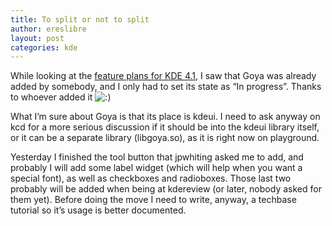 ```yaml
---
title: To split or not to split
author: ereslibre
layout: post
categories: kde
---
```

While looking at the [feature plans for KDE 4.1][1], I saw that Goya was already added by somebody, and I only had to set its state as “In progress”. Thanks to whoever added it ![:)][2] 

 [1]: http://techbase.kde.org/index.php?title=Schedules/KDE4/4.1_Feature_Plan
 [2]: http://blog.ereslibre.es/wp-includes/images/smilies/icon_smile.gif

What I’m sure about Goya is that its place is kdeui. I need to ask anyway on kcd for a more serious discussion if it should be into the kdeui library itself, or it can be a separate library (libgoya.so), as it is right now on playground.

Yesterday I finished the tool button that jpwhiting asked me to add, and probably I will add some label widget (which will help when you want a special font), as well as checkboxes and radioboxes. Those last two probably will be added when being at kdereview (or later, nobody asked for them yet). Before doing the move I need to write, anyway, a techbase tutorial so it’s usage is better documented.
